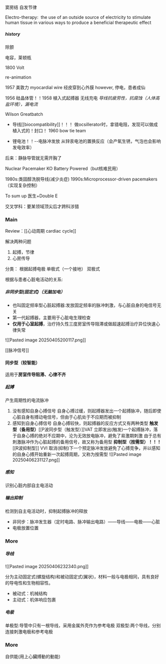 窦房结 自发节律


Electro-therapy:  the use of an outside source of electricity to stimulate human tissue in various ways to produce a beneficial therapeutic effect

##### history
除颤

电容，莱顿瓶

1800 Volt

re-animation

1957 美敦力
myocardial wire 经皮穿到心外膜
however, 停电，患者成仙

1956 硅晶体管！！1958 植入式起搏器
无线充电
*导线抗疲劳性，抗腐蚀（人体高盐环境），漏电流*

Wilson Greatbatch
- 导线[[biocompatibility]]！！！
做ocsillerator时，拿错电阻，发现可以做成植入式的！封口！
1960 bow tie team

- 锂电池！！--电脉冲发放
从锌汞电池的置换反应（会产氧生锈，气泡也会影响发电效率）


后来：静脉导管就无需开胸了

Nuclear Pacemaker KO Battery Powered（but核难民用）


1980s:类固醇洗脱导线(减少炎症)
1990s:Microprocessor-driven pacemakers（实现复杂控制）


To sum up
医生+Double E

交叉学科：要某领域顶尖后才跨科涉猎

### Main
Review：[[心动周期 cardiac cycle]]

解决两种问题
1. 起搏，节律
2. 心房传导

分类：
根据起搏电极
单极式（一个接地）
双极式


根据与患者心脏电活动的关系:
##### 非同步型(固定式)（无脑加电）

- 也叫固定频率型心脏起搏器:发放固定频率的脉冲刺激，与心脏自身的电信号无关
- 第一代起搏器，主要用于心脏电生理检查
- **仅用于心室起搏**，治疗持久性三度房室传导阻滞或做超速起搏治疗异位快速心律失常

![[Pasted image 20250405200117.png]]

[[脉冲信号]]


#### 同步型（较智能）

适用于**房室传导阻滞、心律不齐**

##### 起搏
产生周期性的电流脉冲

1. 没有感知自身心搏信号
	自身心搏过缓，则起搏器发出一个起搏脉冲，随后即使心脏自身有搏动电信号，但由于心肌处于不应期而被抑制
2. 感知到自身心搏信号
	自身心搏较快，则起搏器的反应方式又有两种类型
	**触发型（备用型）**[[P波同步型（触发型）]]VAT
	立即发出(触发)一个起搏脉冲，落于自身心搏的绝对不应期中，沦为无效放电脉冲，避免了易激期刺激
	由于总有刺激脉冲作为心脏起搏的备用信号，故又称为备用型
	**抑制型（按需型）！！！**[[R波抑制型]] VVI
	取消(抑制)下一个预定脉冲发放避免了心搏竞争，并以感知的自身心搏开始重新一次起搏周期，又称为按需型
	![[Pasted image 20250406231127.png]]

##### 感知
识别心脏内部自主电活动

##### 输出抑制
检测到自主电活动时，抑制起搏脉冲的释放




- 非同步：脉冲发生器（定时电路、脉冲输出电路）——导线——电极——心脏
- 电极放置位置




### More
##### 导线

![[Pasted image 20250406232340.png]]

分为主动固定式(螺旋结构)和被动固定式(翼状)，材料一般与电极相同，具有良好的导电性和生物相容性。
- 被动式：机械结构
- 主动式：机体响应包裹

##### 电极

单极型:导管中只有一根导线，采用金属外壳作为参考电极
双极型:两个导线，分别连接刺激电极和参考电极


### More

自供能(用上心臟搏動的動能)